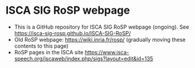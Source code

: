 # ISCA SIG RoSP webpage

- This is a GitHub repository for ISCA SIG RoSP webpage (ongoing). See https://isca-sig-rosp.github.io/ISCA-SIG-RoSP/
- Old RoSP webpage: https://wiki.inria.fr/rosp/ (gradually moving these contents to this page)
- RoSP pages in the ISCA site https://www.isca-speech.org/iscaweb/index.php/sigs?layout=edit&id=135
